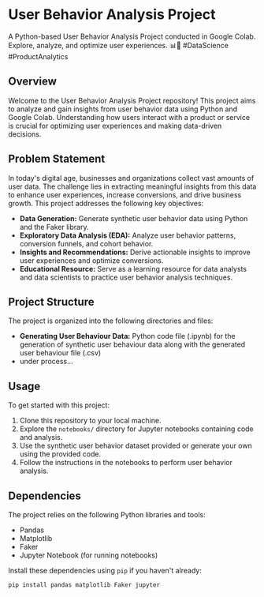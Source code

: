 # User Behavior Analysis Project
A Python-based User Behavior Analysis Project conducted in Google Colab. Explore, analyze, and optimize user experiences. 📊🚀 #DataScience #ProductAnalytics

## Overview

Welcome to the User Behavior Analysis Project repository! This project aims to analyze and gain insights from user behavior data using Python and Google Colab. Understanding how users interact with a product or service is crucial for optimizing user experiences and making data-driven decisions.

## Problem Statement

In today's digital age, businesses and organizations collect vast amounts of user data. The challenge lies in extracting meaningful insights from this data to enhance user experiences, increase conversions, and drive business growth. This project addresses the following key objectives:

- **Data Generation:** Generate synthetic user behavior data using Python and the Faker library.
- **Exploratory Data Analysis (EDA):** Analyze user behavior patterns, conversion funnels, and cohort behavior.
- **Insights and Recommendations:** Derive actionable insights to improve user experiences and optimize conversions.
- **Educational Resource:** Serve as a learning resource for data analysts and data scientists to practice user behavior analysis techniques.

## Project Structure

The project is organized into the following directories and files:

- **Generating User Behaviour Data:** Python code file (.ipynb) for the generation of synthetic user behaviour data along with the generated user behaviour file (.csv)
- under process...

## Usage

To get started with this project:

1. Clone this repository to your local machine.
2. Explore the `notebooks/` directory for Jupyter notebooks containing code and analysis.
3. Use the synthetic user behavior dataset provided or generate your own using the provided code.
4. Follow the instructions in the notebooks to perform user behavior analysis.

## Dependencies

The project relies on the following Python libraries and tools:

- Pandas
- Matplotlib
- Faker
- Jupyter Notebook (for running notebooks)

Install these dependencies using `pip` if you haven't already:

```bash
pip install pandas matplotlib Faker jupyter
